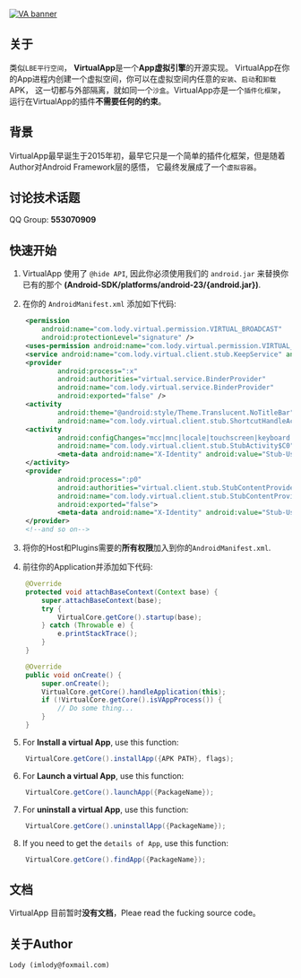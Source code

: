 [![VA banner](https://raw.githubusercontent.com/asLody/VirtualApp/master/banner.png)](https://github.com/asLody/VirtualApp)

关于
---
类似`LBE平行空间`， **VirtualApp**是一个**App虚拟引擎**的开源实现。
VirtualApp在你的App进程内创建一个虚拟空间，你可以在虚拟空间内任意的`安装`、`启动`和`卸载`APK，
这一切都与外部隔离，就如同一个`沙盒`。VirtualApp亦是一个`插件化框架`，运行在VirtualApp的插件**不需要任何的约束**。

背景
---

VirtualApp最早诞生于2015年初，最早它只是一个简单的插件化框架，但是随着Author对Android Framework层的感悟，
它最终发展成了一个`虚拟容器`。

讨论技术话题
----------

QQ Group: **553070909**

快速开始
------

1. VirtualApp 使用了 `@hide API`, 
因此你必须使用我们的 `android.jar` 来替换你已有的那个 **(Android-SDK/platforms/android-23/{android.jar})**. 

2. 在你的 `AndroidManifest.xml` 添加如下代码:
```xml
    <permission
        android:name="com.lody.virtual.permission.VIRTUAL_BROADCAST"
        android:protectionLevel="signature" />
    <uses-permission android:name="com.lody.virtual.permission.VIRTUAL_BROADCAST" />
    <service android:name="com.lody.virtual.client.stub.KeepService" android:process=":x"/>
    <provider
            android:process=":x"
            android:authorities="virtual.service.BinderProvider"
            android:name="com.lody.virtual.service.BinderProvider"
            android:exported="false" />
    <activity
            android:theme="@android:style/Theme.Translucent.NoTitleBar"
            android:name="com.lody.virtual.client.stub.ShortcutHandleActivity" android:exported="true"/>        
    <activity
            android:configChanges="mcc|mnc|locale|touchscreen|keyboard|keyboardHidden|navigation|orientation|screenLayout|uiMode|screenSize|smallestScreenSize|fontScale"
            android:name="com.lody.virtual.client.stub.StubActivity$C0" android:process=":p0" >
            <meta-data android:name="X-Identity" android:value="Stub-User"/>
    </activity>
    <provider
            android:process=":p0"
            android:authorities="virtual.client.stub.StubContentProvider0"
            android:name="com.lody.virtual.client.stub.StubContentProvider$C0"
            android:exported="false">
            <meta-data android:name="X-Identity" android:value="Stub-User"/>
    </provider>
    <!--and so on-->
```
3. 将你的Host和Plugins需要的**所有权限**加入到你的`AndroidManifest.xml`.

4. 前往你的Application并添加如下代码:
```java
    @Override
    protected void attachBaseContext(Context base) {
        super.attachBaseContext(base);
        try {
            VirtualCore.getCore().startup(base);
        } catch (Throwable e) {
            e.printStackTrace();
        }
    }

    @Override
    public void onCreate() {
        super.onCreate();
        VirtualCore.getCore().handleApplication(this);
        if (!VirtualCore.getCore().isVAppProcess()) {
            // Do some thing...
        }
    }
```

5. For **Install a virtual App**, use this function:
```java
    VirtualCore.getCore().installApp({APK PATH}, flags);
```

6. For **Launch a virtual App**, use this function:
```java
    VirtualCore.getCore().launchApp({PackageName});
```

7. For **uninstall a virtual App**, use this function:
```java
    VirtualCore.getCore().uninstallApp({PackageName});
```

8. If you need to get the `details of App`, use this function:
```java
    VirtualCore.getCore().findApp({PackageName});
```

文档
-------------

VirtualApp 目前暂时**没有文档**，Pleae read the fucking source code。

关于Author
------------

    Lody (imlody@foxmail.com)
